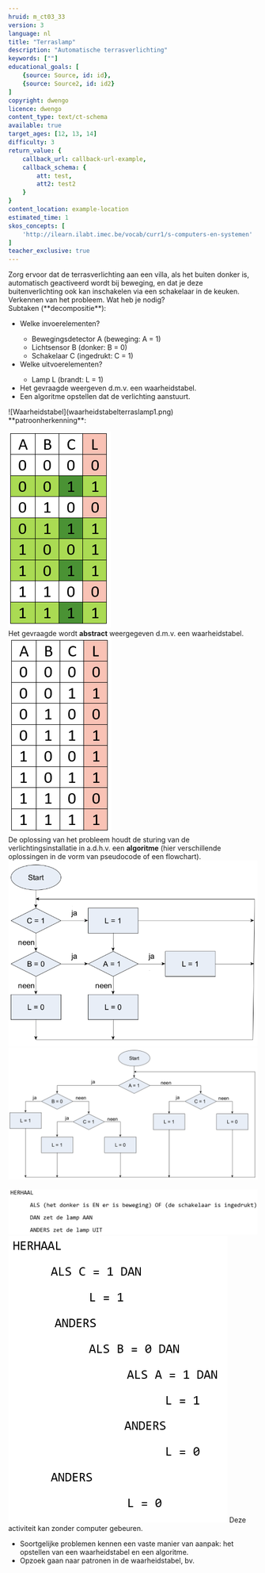 ```yaml
---
hruid: m_ct03_33
version: 3
language: nl
title: "Terraslamp"
description: "Automatische terrasverlichting"
keywords: [""]
educational_goals: [
    {source: Source, id: id}, 
    {source: Source2, id: id2}
]
copyright: dwengo
licence: dwengo
content_type: text/ct-schema
available: true
target_ages: [12, 13, 14]
difficulty: 3
return_value: {
    callback_url: callback-url-example,
    callback_schema: {
        att: test,
        att2: test2
    }
}
content_location: example-location
estimated_time: 1
skos_concepts: [
    'http://ilearn.ilabt.imec.be/vocab/curr1/s-computers-en-systemen'
]
teacher_exclusive: true
---
```


<context>
Zorg ervoor dat de terrasverlichting aan een villa, als het buiten donker is, automatisch geactiveerd wordt bij beweging, en dat je deze buitenverlichting ook kan inschakelen via een schakelaar in de keuken. 
</div>
</context>
<decomposition>
Verkennen van het probleem. Wat heb je nodig? <br> 
Subtaken (**decompositie**):<br>
<ul>
    <li>Welke invoerelementen?</li>
        <ul> <li>Bewegingsdetector A (beweging: A  = 1)</li>
             <li>Lichtsensor B (donker: B = 0)</li>
             <li>Schakelaar C (ingedrukt: C = 1)</li>
        </ul>
    <li>Welke uitvoerelementen?</li>
        <ul>
            <li>Lamp L (brandt: L = 1)</li>
        </ul>
    <li>Het gevraagde weergeven d.m.v. een waarheidstabel. </li>
    <li>Een algoritme opstellen dat de verlichting aanstuurt.</li>
</ul>
    ![Waarheidstabel](waarheidstabelterraslamp1.png)  <br>
</decomposition>
<patternRecognition>
**patroonherkenning**:<br>

![Waarheidstabel](waarheidstabelterraslamp1.png)  <br>
</patternRecognition>
<abstraction>
Het gevraagde wordt **abstract** weergegeven d.m.v. een waarheidstabel.<br>
![Waarheidstabel](waarheidstabelterraslamp.png)  <br>
</abstraction>
<algorithms>
De oplossing van het probleem houdt de sturing van de verlichtingsinstallatie in a.d.h.v. een **algoritme** (hier verschillende oplossingen in de vorm van pseudocode of een flowchart).<br>
![Flowchart](flowchart.png)<br>
![Flowchart](flowchart2terraslamp.png)<br><br>
![Pseudocode](pseudocode1terraslamp.png)<br>
![Pseudocode](pseudocodewijterraslamp.png)
</algorithms>
<implementation>
Deze activiteit kan zonder computer gebeuren.
</implementation>

<ul>
     <li>Soortgelijke problemen kennen een vaste manier van aanpak: het opstellen van een waarheidstabel en een algoritme. </li>
     <li>Opzoek gaan naar patronen in de waarheidstabel, bv.</li> 
</ul>

